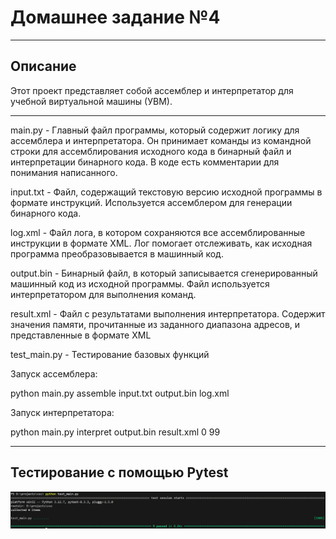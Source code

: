 # Домашнее задание №4
___
## Описание
Этот проект представляет собой ассемблер и интерпретатор для учебной виртуальной машины (УВМ).
___
main.py - Главный файл программы, который содержит логику для ассемблера и интерпретатора. Он принимает команды из командной строки для ассемблирования исходного кода в бинарный файл и интерпретации бинарного кода. В коде есть комментарии для понимания написанного.

input.txt - Файл, содержащий текстовую версию исходной программы в формате инструкций. Используется ассемблером для генерации бинарного кода.

log.xml - Файл лога, в котором сохраняются все ассемблированные инструкции в формате XML. Лог помогает отслеживать, как исходная программа преобразовывается в машинный код.

output.bin - Бинарный файл, в который записывается сгенерированный машинный код из исходной программы. Файл используется интерпретатором для выполнения команд.

result.xml - Файл с результатами выполнения интерпретатора. Содержит значения памяти, прочитанные из заданного диапазона адресов, и представленные в формате XML

test_main.py - Тестирование базовых функций

Запуск ассемблера:

python main.py assemble input.txt output.bin log.xml

Запуск интерпретатора:

python main.py interpret output.bin result.xml 0 99

___
## Тестирование с помощью Pytest 
![pytest](img/test2.png)
